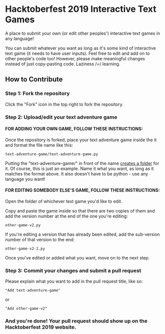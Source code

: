 # Hacktoberfest 2019 Interactive Text Games
A place to submit your own (or edit other peoples') interactive text games in any language!

You can submit whatever you want as long as it's some kind of interactive text game (it needs to have user inputs).
Feel free to edit and add on to other people's code too! However, please make meaningful changes instead of just copy-pasting code. Laziness /=/ learning.

## How to Contribute


### Step 1: Fork the repository

Click the "Fork" icon in the top right to fork the repository.



### Step 2: Upload/edit your text adventure game

#### FOR ADDING YOUR OWN GAME, FOLLOW THESE INSTRUCTIONS:

Once the repository is forked, place your text adventure game inside the it and format the file name like this:

`text-adventure-game/text-adventure-game.py` 

Putting the "text-adventure-game/" in front of the name [creates a folder](https://github.com/KirstieJane/STEMMRoleModels/wiki/Creating-new-folders-in-GitHub-repository-via-the-browser) for it.
Of course, this is just an example. Name it what you want, as long as it matches the format above. It also doesn't have to be python - use any language you want!


#### FOR EDITING SOMEBODY ELSE'S GAME, FOLLOW THESE INSTRUCTIONS:

Open the folder of whichever text game you'd like to edit.

Copy and paste the game inside so that there are two copies of them and add the version number at the end of the one you're editing:

`other-game-v2.py`

If you're editing a version that has already been edited, add the sub-version number of that version to the end:

`other-game-v2-2.py`

Once you've edited or added what you want, move on to the next step.



### Step 3: Commit your changes and submit a pull request

Please explain what you want to add in the pull request title, like so:

`"Add text-adventure-game"`

or

`"Add other-game-v2"`

### And you're done! Your pull request should show up on the Hacktoberfest 2019 website.

